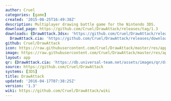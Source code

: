 ```yaml
---
author: Cruel
categories: [game]
created: '2015-08-25T16:49:38Z'
description: Multiplayer drawing battle game for the Nintendo 3DS.
download_page: https://github.com/Cruel/DrawAttack/releases/tag/1.3
downloads: {DrawAttack.3dsx: 'https://github.com/Cruel/DrawAttack/releases/download/1.3/DrawAttack.3dsx',
  DrawAttack.cia: 'https://github.com/Cruel/DrawAttack/releases/download/1.3/DrawAttack.cia'}
github: Cruel/DrawAttack
icon: https://raw.githubusercontent.com/Cruel/DrawAttack/master/res/app/icon.png
image: https://raw.githubusercontent.com/Cruel/DrawAttack/master/res/app/banner.png
layout: app
qr: {DrawAttack.cia: 'https://db.universal-team.net/assets/images/qr/drawattack.cia.png'}
source: https://github.com/Cruel/DrawAttack
systems: [3DS]
title: DrawAttack
updated: '2016-04-17T07:38:25Z'
version: '1.3'
wiki: https://github.com/Cruel/DrawAttack/wiki
---
```

